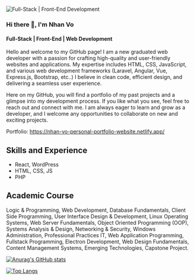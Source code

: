 ![Full-Stack | Front-End Development](https://github.com/nhoxben335/nhan-vo/blob/main/background.jpg)

### Hi there 👋, I'm Nhan Vo
#### Full-Stack | Front-End | Web Development 


Hello and welcome to my GitHub page! I am a new graduated web developer with a passion for crafting high-quality and user-friendly websites and applications. My expertise includes HTML, CSS, JavaScript, and various web development frameworks (Laravel, Angular, Vue, Express.js, Bootstrap, etc..)  I believe in clean code, efficient design, and delivering a seamless user experience.

Here on my GitHub, you will find a portfolio of my past projects and a glimpse into my development process. If you like what you see, feel free to reach out and connect with me. I am always eager to learn and grow as a developer, and I welcome any opportunities to collaborate on new and exciting projects.

Portfolio: https://nhan-vo-personal-portfolio-website.netlify.app/ 

## Skills and Experience 
* React, WordPress
* HTML, CSS, JS
* PHP

## Academic Course 
Logic & Programming, Web Development, Database Fundamentals, Client Side Programming, User Interface Design & Development, Linux Operating Systems, Web Server Fundamentals, Object Oriented Programming (OOP), Systems Analysis & Design, Networking & Security, Windows Administration, Professional Practices IT, Web Application Programming, Fullstack Programming, Electron Development, Web Design Fundamentals, Content Management Systems, Emerging Technologies, Capstone Project.

[![Anurag's GitHub stats](https://github-readme-stats.vercel.app/api?username=nhoxben335)](https://github.com/anuraghazra/github-readme-stats)

[![Top Langs](https://github-readme-stats.vercel.app/api/top-langs/?username=nhoxben335&layout=compact)](https://github.com/anuraghazra/github-readme-stats)



